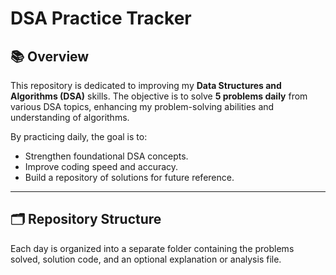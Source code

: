 # DSA Practice Tracker  

## 📚 Overview  
This repository is dedicated to improving my **Data Structures and Algorithms (DSA)** skills. The objective is to solve **5 problems daily** from various DSA topics, 
enhancing my problem-solving abilities and understanding of algorithms.  

By practicing daily, the goal is to:  
- Strengthen foundational DSA concepts.  
- Improve coding speed and accuracy.  
- Build a repository of solutions for future reference.  

---

## 🗂️ Repository Structure  

Each day is organized into a separate folder containing the problems solved, solution code, and an optional explanation or analysis file.  


